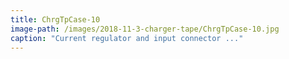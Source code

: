 ```yaml
---
title: ChrgTpCase-10
image-path: /images/2018-11-3-charger-tape/ChrgTpCase-10.jpg
caption: "Current regulator and input connector ..."
---
```

